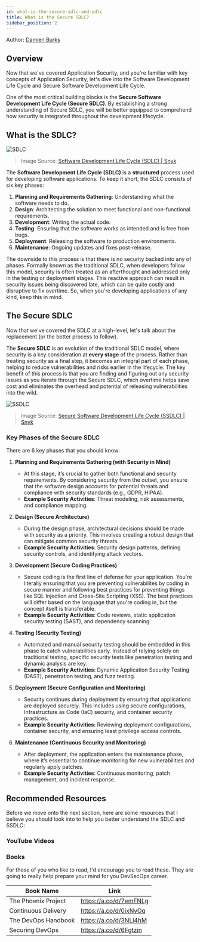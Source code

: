 ```yaml
---
id: what-is-the-secure-sdlc-and-sdlc
title: What is the Secure SDLC?
sidebar_position: 2
---
```


Author: [Damien Burks]

## Overview

Now that we've covered Application Security, and you're familiar with key concepts of Application Security, let's dive into the Software Development Life Cycle and Secure Software Development Life Cycle.

One of the most critical building blocks is the **Secure Software Development Life Cycle (Secure SDLC)**. By establishing a strong understanding of Secure SDLC, you will be better equipped to comprehend how security is integrated throughout the development lifecycle.

## What is the SDLC?

![SDLC](/img/blueprint/sdlc_image.webp)

> Image Source: [Software Development Life Cycle (SDLC) | Snyk](https://snyk.io/learn/secure-sdlc/#history)

The **Software Development Life Cycle (SDLC)** is a **structured** process used for developing software applications. To keep it short, the SDLC consists of six key phases:

1. **Planning and Requirements Gathering**: Understanding what the software needs to do.
2. **Design**: Architecting the solution to meet functional and non-functional requirements.
3. **Development**: Writing the actual code.
4. **Testing**: Ensuring that the software works as intended and is free from bugs.
5. **Deployment**: Releasing the software to production environments.
6. **Maintenance**: Ongoing updates and fixes post-release.

The downside to this process is that there is no security backed into any of phases. Formally known as the traditional SDLC, when developers follow this model, security is often treated as an afterthought and addressed only in the testing or deployment stages. This reactive approach can result in security issues being discovered late, which can be quite costly and disruptive to fix overtime. So, when you're developing applications of any kind, keep this in mind.

## The Secure SDLC

Now that we've covered the SDLC at a high-level, let's talk about the replacement (or the better process to follow).

The **Secure SDLC** is an evolution of the traditional SDLC model, where security is a key consideration at **every stage** of the process. Rather than treating security as a final step, it becomes an integral part of each phase, helping to reduce vulnerabilities and risks earlier in the lifecycle. The key benefit of this process is that you are finding and figuring out any security issues as you iterate through the Secure SDLC, which overtime helps save cost and eliminates the overhead and potential of releasing vulnerabilities into the wild.

![SSDLC](/img/blueprint/ssdlc_image.webp)

> Image Source: [Secure Software Development Life Cycle (SSDLC) | Snyk](https://snyk.io/learn/secure-sdlc/#phases)

### Key Phases of the Secure SDLC

There are 6 key phases that you should know:

1. **Planning and Requirements Gathering (with Security in Mind)**

   - At this stage, it’s crucial to gather both functional and security requirements. By considering security from the outset, you ensure that the software design accounts for potential threats and compliance with security standards (e.g., GDPR, HIPAA).
   - **Example Security Activities**: Threat modeling, risk assessments, and compliance mapping.

2. **Design (Secure Architecture)**

   - During the design phase, architectural decisions should be made with security as a priority. This involves creating a robust design that can mitigate common security threats.
   - **Example Security Activities**: Security design patterns, defining security controls, and identifying attack vectors.

3. **Development (Secure Coding Practices)**

   - Secure coding is the first line of defense for your application. You're literally ensuring that you are preventing vulnerabilites by coding in secure manner and following best practices for preventing things like SQL Injection and Cross-Site Scripting (XSS). The best practices will differ based on the language that you're coding in, but the concept itself is transferable.
   - **Example Security Activities**: Code reviews, static application security testing (SAST), and dependency scanning.

4. **Testing (Security Testing)**

   - Automated and manual security testing should be embedded in this phase to catch vulnerabilities early. Instead of relying solely on traditional testing, specific security tests like penetration testing and dynamic analysis are key.
   - **Example Security Activities**: Dynamic Application Security Testing (DAST), penetration testing, and fuzz testing.

5. **Deployment (Secure Configuration and Monitoring)**

   - Security continues during deployment by ensuring that applications are deployed securely. This includes using secure configurations, Infrastructure as Code (IaC) security, and container security practices.
   - **Example Security Activities**: Reviewing deployment configurations, container security, and ensuring least privilege access controls.

6. **Maintenance (Continuous Security and Monitoring)**
   - After deployment, the application enters the maintenance phase, where it’s essential to continue monitoring for new vulnerabilities and regularly apply patches.
   - **Example Security Activities**: Continuous monitoring, patch management, and incident response.

## Recommended Resources

Before we move onto the next section, here are some resources that I believe you should look into to help you better understand the SDLC and SSDLC:

### YouTube Videos

### Books

For those of you who like to read, I'd encourage you to read these. They are going to really help prepare your mind for you DevSecOps career.

| Book Name           | Link                   |
| ------------------- | ---------------------- |
| The Phoenix Project | https://a.co/d/7emFNLg |
| Continuous Delivery | https://a.co/d/0ixNvOq |
| The DevOps Handbook | https://a.co/d/3NLl4hM |
| Securing DevOps     | https://a.co/d/6Fgtzin |

<!-- Links -->

[Damien Burks]: https://www.linkedin.com/in/damienjburks/
